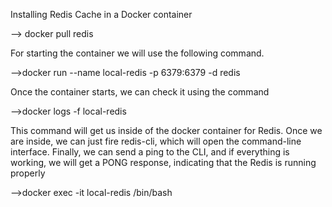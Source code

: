 Installing Redis Cache in a Docker container

--> docker pull redis

For starting the container we will use the following command.

-->docker run --name local-redis -p 6379:6379 -d redis

Once the container starts, we can check it using the command

-->docker logs -f local-redis

This command will get us inside of the docker container for Redis. Once we are inside, we can just fire redis-cli, which will open the command-line interface. Finally, we can send a ping to the CLI, and if everything is working, we will get a PONG response, indicating that the Redis is running properly

-->docker exec -it local-redis /bin/bash

